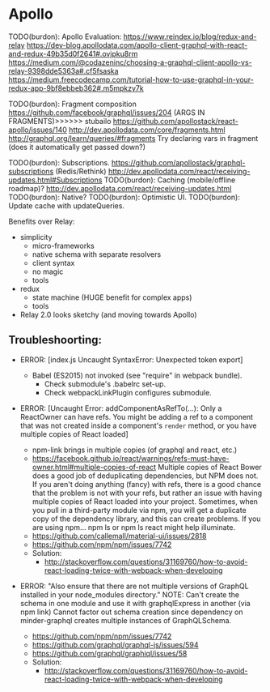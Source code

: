 # Apollo

TODO(burdon): Apollo Evaluation:
https://www.reindex.io/blog/redux-and-relay
https://dev-blog.apollodata.com/apollo-client-graphql-with-react-and-redux-49b35d0f2641#.ovjpku8rm
https://medium.com/@codazeninc/choosing-a-graphql-client-apollo-vs-relay-9398dde5363a#.cf5fsaska
https://medium.freecodecamp.com/tutorial-how-to-use-graphql-in-your-redux-app-9bf8ebbeb362#.m5mpkzy7k

TODO(burdon): Fragment composition
https://github.com/facebook/graphql/issues/204 (ARGS IN FRAGMENTS)>>>>>> stubailo
https://github.com/apollostack/react-apollo/issues/140
http://dev.apollodata.com/core/fragments.html
http://graphql.org/learn/queries/#fragments
Try declaring vars in fragment (does it automatically get passed down?)

TODO(burdon): Subscriptions.
https://github.com/apollostack/graphql-subscriptions (Redis/Rethink)
http://dev.apollodata.com/react/receiving-updates.html#Subscriptions
TODO(burdon): Caching (mobile/offline roadmap)?
http://dev.apollodata.com/react/receiving-updates.html
TODO(burdon): Native?
TODO(burdon): Optimistic UI.
TODO(burdon): Update cache with updateQueries.


Benefits over Relay:
 - simplicity
   - micro-frameworks
   - native schema with separate resolvers
   - client syntax
   - no magic
   - tools
 - redux
   - state machine (HUGE benefit for complex apps)
   - tools
 - Relay 2.0 looks sketchy (and moving towards Apollo)


## Troubleshoorting:

- ERROR: [index.js Uncaught SyntaxError: Unexpected token export]
    - Babel (ES2015) not invoked (see "require" in webpack bundle).
        - Check submodule's .babelrc set-up.
        - Check webpackLinkPlugin configures submodule.

- ERROR: [Uncaught Error: addComponentAsRefTo(...): Only a ReactOwner can have refs. You might be adding a ref to a component that was not created inside a component's `render` method, or you have multiple copies of React loaded]
    - npm-link brings in multiple copies (of graphql and react, etc.)
    - https://facebook.github.io/react/warnings/refs-must-have-owner.html#multiple-copies-of-react
        Multiple copies of React
        Bower does a good job of deduplicating dependencies, but NPM does not. If you aren't doing anything (fancy) with refs, there is a good chance that the problem is not with your refs, but rather an issue with having multiple copies of React loaded into your project. Sometimes, when you pull in a third-party module via npm, you will get a duplicate copy of the dependency library, and this can create problems.
        If you are using npm... npm ls or npm ls react might help illuminate.
    - https://github.com/callemall/material-ui/issues/2818
    - https://github.com/npm/npm/issues/7742
    - Solution:
        - http://stackoverflow.com/questions/31169760/how-to-avoid-react-loading-twice-with-webpack-when-developing

- ERROR: "Also ensure that there are not multiple versions of GraphQL installed in your node_modules directory."
     NOTE: Can't create the schema in one module and use it with graphqlExpress in another (via npm link)
     Cannot factor out schema creation since dependency on minder-graphql creates multiple
     instances of GraphQLSchema.
     - https://github.com/npm/npm/issues/7742
     - https://github.com/graphql/graphql-js/issues/594
     - https://github.com/graphql/graphiql/issues/58
    - Solution:
        - http://stackoverflow.com/questions/31169760/how-to-avoid-react-loading-twice-with-webpack-when-developing
